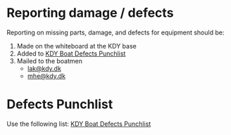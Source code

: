 # Reporting damage / defects

Reporting on missing parts, damage, and defects for equipment should be:

1. Made on the whiteboard at the KDY base
2. Added to [KDY Boat Defects
   Punchlist](https://docs.google.com/spreadsheets/d/1So_SXhwu9oweIlMhjva1rMVOvOd8TNuAsMBko79_iDE/edit?usp=sharing)
3. Mailed to the boatmen
    - [lak@kdy.dk](mailto:lak@kdy.dk)
    - [mhe@kdy.dk](mailto:mhe@kdy.dk)

# Defects Punchlist

Use the following list:
[KDY Boat Defects Punchlist](https://docs.google.com/spreadsheets/d/1So_SXhwu9oweIlMhjva1rMVOvOd8TNuAsMBko79_iDE/edit?usp=sharing)
